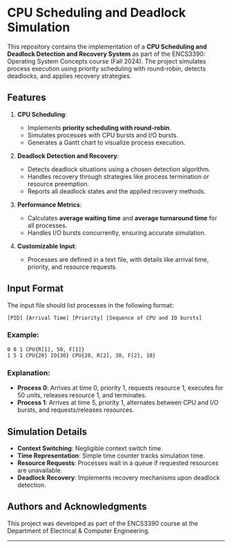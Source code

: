 # CPU Scheduling and Deadlock Simulation

This repository contains the implementation of a **CPU Scheduling and Deadlock Detection and Recovery System** as part of the ENCS3390: Operating System Concepts course (Fall 2024). The project simulates process execution using priority scheduling with round-robin, detects deadlocks, and applies recovery strategies.

## Features

1. **CPU Scheduling**:
   - Implements **priority scheduling with round-robin**.
   - Simulates processes with CPU bursts and I/O bursts.
   - Generates a Gantt chart to visualize process execution.

2. **Deadlock Detection and Recovery**:
   - Detects deadlock situations using a chosen detection algorithm.
   - Handles recovery through strategies like process termination or resource preemption.
   - Reports all deadlock states and the applied recovery methods.

3. **Performance Metrics**:
   - Calculates **average waiting time** and **average turnaround time** for all processes.
   - Handles I/O bursts concurrently, ensuring accurate simulation.

4. **Customizable Input**:
   - Processes are defined in a text file, with details like arrival time, priority, and resource requests.

## Input Format

The input file should list processes in the following format:

```
[PID] [Arrival Time] [Priority] [Sequence of CPU and IO bursts]
```

### Example:
```
0 0 1 CPU{R[1], 50, F[1]}
1 5 1 CPU{20} IO{30} CPU{20, R[2], 30, F[2], 10}
```

### Explanation:
- **Process 0**: Arrives at time 0, priority 1, requests resource 1, executes for 50 units, releases resource 1, and terminates.
- **Process 1**: Arrives at time 5, priority 1, alternates between CPU and I/O bursts, and requests/releases resources.

## Simulation Details

- **Context Switching**: Negligible context switch time.
- **Time Representation**: Simple time counter tracks simulation time.
- **Resource Requests**: Processes wait in a queue if requested resources are unavailable.
- **Deadlock Recovery**: Implements recovery mechanisms upon deadlock detection.


## Authors and Acknowledgments

This project was developed as part of the ENCS3390 course at the Department of Electrical & Computer Engineering.

---
